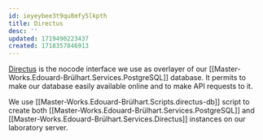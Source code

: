 ```yaml
---
id: ieyeybee3t9qu8mfy5lkpth
title: Directus
desc: ''
updated: 1719490223437
created: 1718357846913
---
```


[Directus](https://directus.io/) is the nocode interface we use as overlayer of our [[Master-Works.Edouard-Brülhart.Services.PostgreSQL]] database. It permits to make our database easily available online and to make API requests to it.

We use [[Master-Works.Edouard-Brülhart.Scripts.directus-db]] script to create both [[Master-Works.Edouard-Brülhart.Services.PostgreSQL]] and [[Master-Works.Edouard-Brülhart.Services.Directus]] instances on our laboratory server.